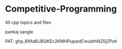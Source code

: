# Competitive-Programming
All cpp topics and files


pankaj sangle


PAT:
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

